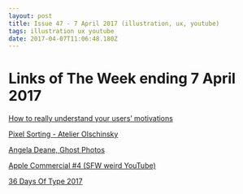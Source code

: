 ```yaml
---
layout: post
title: Issue 47 - 7 April 2017 (illustration, ux, youtube)
tags: illustration ux youtube
date: 2017-04-07T11:06:48.180Z
---
```

# Links of The Week ending 7 April 2017

<a href="http://blog.invisionapp.com/how-to-understand-user-motivations/" target="_blank">How to really understand your users’ motivations</a>

<a href="https://www.behance.net/olschinsky" target="_blank">Pixel Sorting - Atelier Olschinsky</a>

<a href="http://angeladeane.com/section/333599-Ghost-Photographs.html" target="_blank">Angela Deane, Ghost Photos</a>

<a href="https://www.youtube.com/watch?v=WQl_pLdbwS4" target="_blank">Apple Commercial #4 (SFW weird YouTube)</a>

<a href="https://www.behance.net/gallery/50793429/36-Days-Of-Type-2017" target="_blank">36 Days Of Type 2017</a>